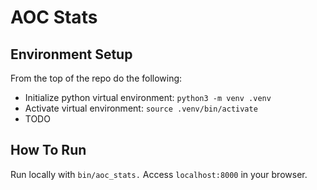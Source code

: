 # AOC Stats

## Environment Setup
From the top of the repo do the following:
* Initialize python virtual environment: `python3 -m venv .venv`
* Activate virtual environment: `source .venv/bin/activate`
* TODO

## How To Run
Run locally with `bin/aoc_stats.`  Access `localhost:8000` in your browser.
